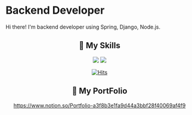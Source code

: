 

<!--
**yanghuijin1214/yanghuijin1214** is a ✨ _special_ ✨ repository because its `README.md` (this file) appears on your GitHub profile.

Here are some ideas to get you started:

- 🔭 I’m currently working on ...
- 🌱 I’m currently learning ...
- 👯 I’m looking to collaborate on ...
- 🤔 I’m looking for help with ...
- 💬 Ask me about ...
- 📫 How to reach me: ...
- 😄 Pronouns: ...
- ⚡ Fun fact: ...
-->
 # Backend Developer
 
 Hi there! I'm backend developer using Spring, Django, Node.js.
 


<div align=center>

 ## 💪 My Skills
 <img src="https://img.shields.io/badge/Python-3766AB?style=flat-square&logo=Python&logoColor=white"/></a>
 <img src="https://img.shields.io/badge/Java-007396?style=flat-square&logo=Java&logoColor=white"/></a>
  
[![Hits](https://hits.seeyoufarm.com/api/count/incr/badge.svg?url=https%3A%2F%2Fgithub.com%2Fyanghuijin1214&count_bg=%2379C83D&title_bg=%23555555&icon=&icon_color=%23E7E7E7&title=hits&edge_flat=false)](https://hits.seeyoufarm.com)

 ## 👔 My PortFolio 
 https://www.notion.so/Portfolio-a3f8b3e1fa9d44a3bbf28f40069af4f9

  </div>
